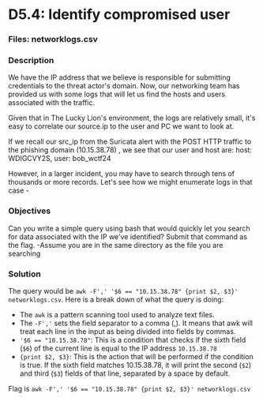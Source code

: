 # D5.4: Identify compromised user

### Files: networklogs.csv

### Description
We have the IP address that we believe is responsible for submitting credentials to the threat actor's domain. Now, our networking team has provided us with some logs that will let us find the hosts and users associated with the traffic.

Given that in The Lucky Lion's environment, the logs are relatively small, it's easy to correlate our source.ip to the user and PC we want to look at.

If we recall our src_ip from the Suricata alert with the POST HTTP traffic to the phishing domain (10.15.38.78) , we see that our user and host are: host: WDIGCVY2S, user: bob_wctf24

However, in a larger incident, you may have to search through tens of thousands or more records. Let's see how we might enumerate logs in that case -

### Objectives
Can you write a simple query using bash that would quickly let you search for data associated with the IP we've identified? Submit that command as the flag. -Assume you are in the same directory as the file you are searching

### Solution
The query would be `awk -F',' '$6 == "10.15.38.78" {print $2, $3}' networklogs.csv`. Here is a break down of what the query is doing:
* The `awk` is a pattern scanning tool used to analyze text files.
* The `-F','` sets the field separator to a comma (,). It means that awk will treat each line in the input as being divided into fields by commas.
* `'$6 == "10.15.38.78"`: This is a condition that checks if the sixth field (`$6`) of the current line is equal to the IP address `10.15.38.78`
* `{print $2, $3}`: This is the action that will be performed if the condition is true. If the sixth field matches 10.15.38.78, it will print the second (`$2`) and third (`$3`) fields of that line, separated by a space by default.

Flag is `awk -F',' '$6 == "10.15.38.78" {print $2, $3}' networklogs.csv`